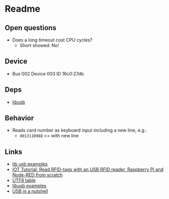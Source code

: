 # Readme

## Open questions

* Does a long timeout cost CPU cycles?
  * Short showed: No!

## Device

* Bus 002 Device 003 ID 16c0:27db

## Deps

* [libusb](http://dcuddeback.github.io/libusb-rs/libusb/)

## Behavior

* Reads card number as keyboard input including a new line, e.g.:
  * `0013110988` <= with new line

## Links

* [lib usb examples](https://github.com/dcuddeback/libusb-rs/blob/master/examples/read_device.rs)
* [IOT Tutorial: Read RFID-tags with an USB RFID reader, Raspberry Pi and Node-RED from scratch](https://medium.com/coinmonks/iot-tutorial-read-tags-from-a-usb-rfid-reader-with-raspberry-pi-and-node-red-from-scratch-4554836be127)
* [UTF8 table](https://www.utf8-chartable.de/)
* [libusb examples](https://github.com/libusb/libusb/tree/master/examples)
* [USB in a nutshell](https://beyondlogic.org/usbnutshell/usb4.shtml)
